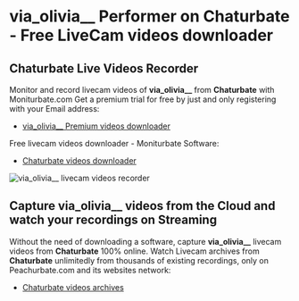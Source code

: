 # via_olivia__ Performer on Chaturbate - Free LiveCam videos downloader

## Chaturbate Live Videos Recorder

Monitor and record livecam videos of **via_olivia__** from **Chaturbate** with Moniturbate.com
Get a premium trial for free by just and only registering with your Email address:
* [via_olivia__ Premium videos downloader](https://moniturbate.com/request-demo-licence-key.html)

Free livecam videos downloader - Moniturbate Software:
* [Chaturbate videos downloader](https://moniturbate.com/moniturbate-download-software.html)

![via_olivia__ livecam videos recorder](https://peachurnet.com/templates/moniturbate-software.png)


## Capture via_olivia__ videos from the Cloud and watch your recordings on Streaming

Without the need of downloading a software, capture **via_olivia__** livecam videos from **Chaturbate** 100% online.
Watch Livecam archives from **Chaturbate** unlimitedly from thousands of existing recordings, only on Peachurbate.com and its websites network:
* [Chaturbate videos archives](https://peachurnet.com/)